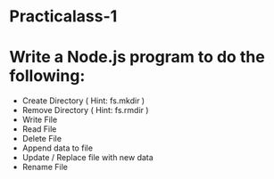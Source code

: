 # Practicalass-1

# Write a Node.js program to do the following:
* Create Directory ( Hint: fs.mkdir )
* Remove Directory ( Hint: fs.rmdir )
* Write File 
* Read File 
* Delete File
* Append data to file
* Update / Replace file with new data
* Rename File
